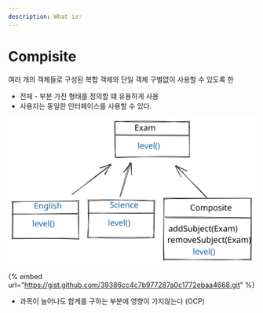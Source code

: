 ```yaml
---
description: What is❔
---
```


# Compisite

여러 개의 객체들로 구성된 복합 객체와 단일 객체 구별없이 사용할  수 있도록 한

* 전체 - 부분 가진 형태를 정의할 떄 유용하게 사용
* &#x20;사용자는 동일한 인터페이스를 사용할 수 있다.

<img src="../../.gitbook/assets/file.drawing.svg" alt="" class="gitbook-drawing">

{% embed url="https://gist.github.com/39386cc4c7b977287a0c1772ebaa4668.git" %}

* 과목이 늘어나도 합계를 구하는 부분에 영향이 가지않는다 (OCP)
